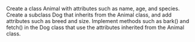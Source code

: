 Create a class Animal with attributes such as name, age, and species. Create a subclass Dog that inherits from the Animal class, and add attributes such as breed and size. Implement methods such as bark() and fetch() in the Dog class that use the attributes inherited from the Animal class.